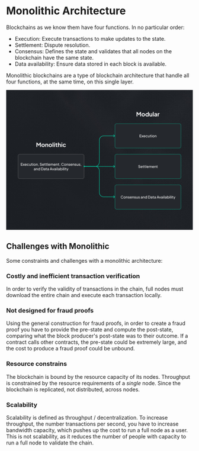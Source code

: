 # Monolithic Architecture

Blockchains as we know them have four functions. In no particular order:

- Execution: Execute transactions to make updates to the state.
- Settlement: Dispute resolution.
- Consensus: Defines the state and validates that all nodes on the blockchain have the same state.
- Data availability: Ensure data stored in each block is available.

Monolithic blockchains are a type of blockchain architecture that handle all four functions, at the same time, on this single layer.

![monolithic](./images/monolithic.png)

## Challenges with Monolithic

Some constraints and challenges with a monolithic architecture:

### Costly and inefficient transaction verification

In order to verify the validity of transactions in the chain, full nodes must download the entire chain and execute each transaction locally.

### Not designed for fraud proofs

Using the general construction for fraud proofs, in order to create a fraud proof you have to provide the pre-state and compute the post-state, comparing what the block producer's post-state was to their outcome. If a contract calls other contracts, the pre-state could be extremely large, and the cost to produce a fraud proof could be unbound.

### Resource constrains

The blockchain is bound by the resource capacity of its nodes. Throughput is constrained by the resource requirements of a *single* node. Since the blockchain is replicated, not distributed, across nodes.

### Scalability

Scalability is defined as throughput / decentralization. To increase throughput, the number transactions per second, you have to increase bandwidth capacity, which pushes up the cost to run a full node as a user. This is not scalability, as it reduces the number of people with capacity to run a full node to validate the chain.
